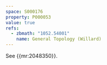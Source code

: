 ```yaml
---
space: S000176
property: P000053
value: true
refs:
  - zbmath: "1052.54001"
    name: General Topology (Willard)
---
```


See {{mr:2048350}}.
